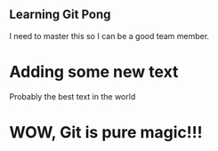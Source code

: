 ## Learning Git Pong
I need to master this so I can be a good team member.

# Adding some new text
Probably the best text in the world

# WOW, Git is pure magic!!!

